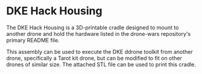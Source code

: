# DKE Hack Housing
The DKE Hack Housing is a 3D-printable cradle designed to mount to another drone and hold the hardware listed in the drone-wars repository's primary README file.

This assembly can be used to execute the DKE ddrone toolkit from another drone, specifically a Tarot kit drone, but can be modified to fit on other drones of similar size. The attached STL file can be used to print this cradle.
